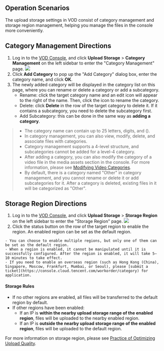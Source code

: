 ## Operation Scenarios
The upload storage settings in VOD consist of category management and storage region management, helping you manage the files in the console more conveniently.

## Category Management Directions
1. Log in to the [VOD Console](https://console.cloud.tencent.com/vod/overview), and click **Upload Storage** > **Category Management** on the left sidebar to enter the "Category Management" page.
![](https://main.qcloudimg.com/raw/e9b6b780809c9857bc410c1b6c9a0a02.png)
2. Click **Add Category** to pop up the "Add Category" dialog box, enter the category name, and click **OK**.
3. The newly added category will be displayed in the category list on this page, where you can rename or delete a category or add a subcategory.
	- Rename: click the target category name and an edit icon will appear to the right of the name. Then, click the icon to rename the category.
	- Delete: click **Delete** in the row of the target category to delete it. If it contains a subcategory, you need to delete the subcategory first.
	- Add Subcategory: this can be done in the same way as **adding a category**.

>
>- The category name can contain up to 25 letters, digits, and ().
>- In category management, you can also view, modify, delete, and associate files with categories.
>- Category management supports a 4-level structure, and subcategories cannot be added for a level-4 category.
>- After adding a category, you can also modify the category of a video file in the media assets section in the console. For more information, please see [Modifying Video Categories](https://intl.cloud.tencent.com/document/product/266/33893).
>- By default, there is a category named "Other" in category management, and you cannot rename or delete it or add subcategories for it. After a category is deleted, existing files in it will be categorized as "Other".

## Storage Region Directions
1. Log in to the [VOD Console](https://console.cloud.tencent.com/vod/overview), and click **Upload Storage** > **Storage Region** on the left sidebar to enter the "Storage Region" page.
![](https://main.qcloudimg.com/raw/43deae2ce3e366a448daf6fa692b6b80.png)
2. Click the status button on the row of the target region to enable the region. An enabled region can be set as the default region.
>
	- You can choose to enable multiple regions, but only one of them can be set as the default region.
	- When a region is enabled, it cannot be manipulated until it is successfully configured. After the region is enabled, it will take 5–10 minutes to take effect.
	- If you need to enable an overseas region (such as Hong Kong (China), Singapore, Moscow, Frankfurt, Mumbai, or Seoul), please [submit a ticket](https://console.cloud.tencent.com/workorder/category) for application.

#### Storage Rules
- If no other regions are enabled, all files will be transferred to the default region by default.
- If other regions have been enabled:
	- If an IP is **within the nearby upload storage range of the enabled region**, files will be uploaded to the nearby enabled region.
	- If an IP is **outside the nearby upload storage range of the enabled region**, files will be uploaded to the default region.

For more information on storage region, please see [Practice of Optimizing Upload Quality](https://intl.cloud.tencent.com/document/product/266/33904).



